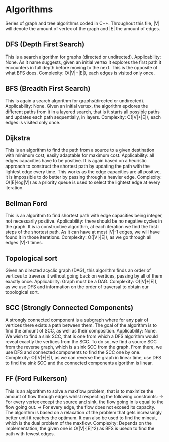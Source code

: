 # Algorithms
Series of graph and tree algorithms coded in C++. Throughout this file, |V| will denote the amount of vertex of the graph and |E| the amount of edges.

## DFS (Depth First Search)
This is a search algorithm for graphs (directed or undirected). 
Applicability: None.
As it name suggests, given an initial vertex it explores the first path it encounters in full depth before moving to the next.
This is the opposite of what BFS does.
Complexity: O(|V|+|E|), each edges is visited only once.

## BFS (Breadth First Search)
This is again a search algorithm for graphs(directed or undirected).
Applicability: None.
Given an initial vertex, the algorithm epxlores the different paths from it in a layered search, that is it starts all possible paths and updates each path sequentially,
in layers.
Complexity: O(|V|+|E|), each edges is visited only once.

## Dijkstra
This is an algorithm to find the path from a source to a given destination with minimum cost, easily adaptable for maximum cost.
Applicability: all edges capacities have to be positive.
It is again based on a heuristic approach to construct the shortest path by updating the path with the lightest edge every time. 
This works as the edge capacities are all positive, it is impossible to do better by passing through a heavier edge.
Complexity: O(|E|·log|V|) as a priority queue is used to select the lightest edge at every iteration.

## Bellman Ford

This is an algorithm to find shortest path with edge capacities being integer, not necessarily positive.
Applicability: there should be no negative cycles in the graph.
It is ia constructive algorithm, at each iteration we find the first i steps of the shortest path. As it can have at most |V|-1 edges, we will have found it in those iterations.
Complexity: O(|V|·|E|), as we go through all edges |V|-1 times.

## Topological sort
Given an directed acyclic graph (DAG), this algorithm finds an order of vertices to traverse it without going back on vertices, passing by all of them exactly once.
Applicability: Graph must be a DAG.
Complexity: O(|V|+|E|), as we use DFS and information on the order of traversal to obtain our topological sort.

## SCC (Strongly Connected Components)
A strongly connected component is a subgraph where for any pair of vertices there exists a path between them.
The goal of the algorithm is to find the amount of SCC, as well as their composition.
Applicability: None.
We wish to find a sink SCC, that is one from which a DFS algorithm would reveal exactly the vertices from the SCC. To do so, we find a source SCC from the reverse graph, which is a sink SCC from the graph. From there, we use DFS and connected components to find the SCC one by one. 
Complexity: O(|V|+|E|), as we can reverse the graph in linear time, use DFS to find the sink SCC and the connected components algorithm is linear.

## FF (Ford Fulkerson)
This is an algorithm to solve a maxflow problem, that is to maximize the amount of flow through edges whilst respecting the following constraints:
-> For every vertex except the source and sink, the flow going in is equal to the flow going out.
-> For every edge, the flow does not exceed its capacity.
The algorithm is based on a relaxation of the problem that gets increasingly better until it reaches the optimum.
It can also be used to find the mincut, which is the dual problem of the maxflow.
Complexity: Depends on the implementation, the given one is O(|V|·|E|^2) as BFS is usedn to find the path with fewest edges.
